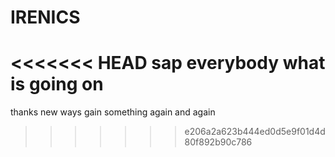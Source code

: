 # IRENICS
<<<<<<< HEAD
sap everybody
what is going on
=======

thanks
new ways
gain something again and again

>>>>>>> e206a2a623b444ed0d5e9f01d4d80f892b90c786
